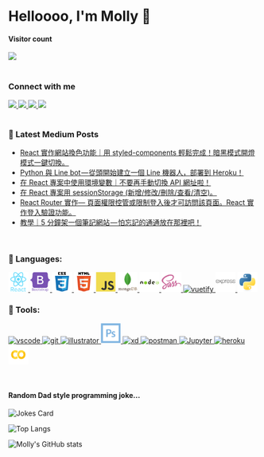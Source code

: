# Helloooo, I'm Molly 👋

<!-- - 🔭 🌱 👯 📫 ⚡-->

<div > 
  <h4>Visitor count</h4>
  <img src="https://profile-counter.glitch.me/momolly1024/count.svg" />
</div>

<br>


### Connect with me

<div > 
 
  <a href="https://molly1024.medium.com/" target="_blank">
      <img src="https://img.shields.io/badge/medium-%2312100E.svg?&style=for-the-badge&logo=medium&logoColor=white" />
  </a>
    
  <a href="mailto:momolly1024@gmail.com">
      <img src="https://img.shields.io/badge/-mail-red?style=for-the-badge&logo=gmail&logoColor=white"/>
  </a>

  <a href="https://reurl.cc/ogLrDl" target="_blank">
      <img src="https://img.shields.io/badge/-resume-green?style=for-the-badge&logo=gitlab&logoColor=white"/>
  </a>
  
  <a href="https://momolly1024.github.io/momolly1024/" target="_blank">
      <img src="https://img.shields.io/badge/My%20Website-blue?style=for-the-badge"/>
  </a>

</div>

<br>

<div> 
 <h3 >📝 Latest Medium Posts</h3>

<!-- BLOG-POST-LIST:START -->
- [React 實作網站換色功能｜用 styled-components 輕鬆完成！暗黑模式開燈模式一鍵切換。](https://molly1024.medium.com/react-%E5%AF%A6%E4%BD%9C%E7%B6%B2%E7%AB%99%E6%8F%9B%E8%89%B2%E5%8A%9F%E8%83%BD-%E7%94%A8-styled-components-%E8%BC%95%E9%AC%86%E5%AE%8C%E6%88%90-%E6%9A%97%E9%BB%91%E6%A8%A1%E5%BC%8F%E9%96%8B%E7%87%88%E6%A8%A1%E5%BC%8F%E4%B8%80%E9%8D%B5%E5%88%87%E6%8F%9B-a26301ec5425?source=rss-a56684c76423------2)
- [Python 與 Line bot — 從頭開始建立一個 Line 機器人，部署到 Heroku！](https://molly1024.medium.com/python-%E8%88%87-line-bot-%E5%BE%9E%E9%A0%AD%E9%96%8B%E5%A7%8B%E5%BB%BA%E7%AB%8B%E4%B8%80%E5%80%8B-line-%E6%A9%9F%E5%99%A8%E4%BA%BA-%E9%83%A8%E7%BD%B2%E5%88%B0-heroku-51512b04cb7b?source=rss-a56684c76423------2)
- [在 React 專案中使用環境變數｜不要再手動切換 API 網址啦！](https://molly1024.medium.com/%E5%9C%A8-react-%E5%B0%88%E6%A1%88%E4%B8%AD%E4%BD%BF%E7%94%A8%E7%92%B0%E5%A2%83%E8%AE%8A%E6%95%B8-%E4%B8%8D%E8%A6%81%E5%86%8D%E6%89%8B%E5%8B%95%E5%88%87%E6%8F%9B-api-%E7%B6%B2%E5%9D%80%E5%95%A6-611193e2f64?source=rss-a56684c76423------2)
- [在 React 專案用 sessionStorage &lpar;新增/修改/刪除/查看/清空&rpar;。](https://molly1024.medium.com/%E5%9C%A8-react-%E5%B0%88%E6%A1%88%E7%94%A8-sessionstorage-%E6%96%B0%E5%A2%9E-%E4%BF%AE%E6%94%B9-%E5%88%AA%E9%99%A4-%E6%9F%A5%E7%9C%8B-%E6%B8%85%E7%A9%BA-7279aaf4185c?source=rss-a56684c76423------2)
- [React Router 實作— 頁面權限控管或限制登入後才可訪問該頁面。React 實作登入驗證功能。](https://molly1024.medium.com/react-router-%E5%AF%A6%E4%BD%9C-%E9%A0%81%E9%9D%A2%E6%AC%8A%E9%99%90%E6%8E%A7%E7%AE%A1%E6%88%96%E9%99%90%E5%88%B6%E7%99%BB%E5%85%A5%E5%BE%8C%E6%89%8D%E5%8F%AF%E8%A8%AA%E5%95%8F%E8%A9%B2%E9%A0%81%E9%9D%A2-react-%E5%AF%A6%E4%BD%9C%E7%99%BB%E5%85%A5%E9%A9%97%E8%AD%89%E5%8A%9F%E8%83%BD-80ffea3d8cda?source=rss-a56684c76423------2)
- [教學｜5 分鐘架一個筆記網站 — 怕忘記的通通放在那裡吧！](https://molly1024.medium.com/%E6%95%99%E5%AD%B8-5-%E5%88%86%E9%90%98%E6%9E%B6%E4%B8%80%E5%80%8B%E7%AD%86%E8%A8%98%E7%B6%B2%E7%AB%99-%E6%80%95%E5%BF%98%E8%A8%98%E7%9A%84%E9%80%9A%E9%80%9A%E6%94%BE%E5%9C%A8%E9%82%A3%E8%A3%A1%E5%90%A7-e13414cadef8?source=rss-a56684c76423------2)
<!-- BLOG-POST-LIST:END -->


 

</div>
<br>
<div >

  <h3 >🔧 Languages:</h3>
  <p > 
    <a href="https://reactjs.org/" target="_blank"> 
      <img src="https://raw.githubusercontent.com/devicons/devicon/master/icons/react/react-original-wordmark.svg" alt="react" width="40" height="40"/> </a> 
    <a href="https://getbootstrap.com" target="_blank"> 
      <img src="https://raw.githubusercontent.com/devicons/devicon/master/icons/bootstrap/bootstrap-plain-wordmark.svg" alt="bootstrap" width="40" height="40"/> </a> 
    <a href="https://www.w3schools.com/css/" target="_blank"> 
      <img src="https://raw.githubusercontent.com/devicons/devicon/master/icons/css3/css3-original-wordmark.svg" alt="css3" width="40" height="40"/> </a>
    <a href="https://www.w3.org/html/" target="_blank"> 
      <img src="https://raw.githubusercontent.com/devicons/devicon/master/icons/html5/html5-original-wordmark.svg" alt="html5" width="40" height="40"/> </a>
    <a href="https://developer.mozilla.org/en-US/docs/Web/JavaScript" target="_blank"> 
      <img src="https://raw.githubusercontent.com/devicons/devicon/master/icons/javascript/javascript-original.svg" alt="javascript" width="40" height="40"/> </a> 
    <a href="https://www.mongodb.com/" target="_blank"> 
      <img src="https://raw.githubusercontent.com/devicons/devicon/master/icons/mongodb/mongodb-original-wordmark.svg" alt="mongodb" width="40" height="40"/> </a> 
    <a href="https://nodejs.org" target="_blank"> 
      <img src="https://raw.githubusercontent.com/devicons/devicon/master/icons/nodejs/nodejs-original-wordmark.svg" alt="nodejs" width="40" height="40"/> </a>
    <a href="https://sass-lang.com" target="_blank"> 
      <img src="https://raw.githubusercontent.com/devicons/devicon/master/icons/sass/sass-original.svg" alt="sass" width="40" height="40"/> </a> 
    <a href="https://vuetifyjs.com/en/" target="_blank"> 
      <img src="https://bestofjs.org/logos/vuetify.svg" alt="vuetify" width="40" height="40"/> </a> 
    <a href="https://expressjs.com" target="_blank"> 
      <img src="https://raw.githubusercontent.com/devicons/devicon/master/icons/express/express-original-wordmark.svg" 
      alt="express" width="40" height="40"/> </a> 
    <a href="https://www.python.org" target="_blank"> 
      <img src="https://raw.githubusercontent.com/devicons/devicon/master/icons/python/python-original.svg" alt="python" width="40" height="40"/> </a>    
  </p>
 
  <h3 >🧰 Tools:</h3>
    <p > 
    <a href="https://code.visualstudio.com/" target="_blank"> 
      <img src="https://upload.wikimedia.org/wikipedia/commons/9/9a/Visual_Studio_Code_1.35_icon.svg" alt="vscode" width="40" height="40"/> </a>
       <a href="https://git-scm.com/" target="_blank"> 
      <img src="https://www.vectorlogo.zone/logos/git-scm/git-scm-icon.svg" alt="git" width="40" height="40"/> </a> 
      <a href="https://www.adobe.com/in/products/illustrator.html" target="_blank">   
      <img src="https://www.vectorlogo.zone/logos/adobe_illustrator/adobe_illustrator-icon.svg" alt="illustrator" width="40" height="40"/> </a>
       <a href="https://www.photoshop.com/en" target="_blank"> 
      <img src="https://raw.githubusercontent.com/devicons/devicon/master/icons/photoshop/photoshop-line.svg" alt="photoshop" width="40" height="40"/> </a>
      <a href="https://www.adobe.com/products/xd.html" target="_blank"> 
      <img src="https://cdn.worldvectorlogo.com/logos/adobe-xd.svg" alt="xd" width="40" height="40"/> </a>
      <a href="https://postman.com" target="_blank"> 
      <img src="https://www.vectorlogo.zone/logos/getpostman/getpostman-icon.svg" alt="postman" width="40" height="40"/> </a> 
    <a href="https://jupyter.org/" target="_blank"> 
      <img src="https://upload.wikimedia.org/wikipedia/commons/3/38/Jupyter_logo.svg" alt="Jupyter" width="40" height="40"/> </a>
      <a href="https://heroku.com" target="_blank"> 
      <img src="https://www.vectorlogo.zone/logos/heroku/heroku-icon.svg"  alt="heroku" width="40" height="40"/> </a> 
    <a href="https://colab.research.google.com/" target="_blank"> 
      <img src="img/colab.svg" alt="colab" width="40" height="40"/> </a>
  </p>

  
  
 <br>
 
  <h4>Random Dad style programming joke...</h4>
  <img src="https://readme-jokes.vercel.app/api?theme=react" alt="Jokes Card" />
 <br>
  
 
![Top Langs](https://github-readme-stats.vercel.app/api/top-langs/?username=momolly1024&theme=dark&layout=compact)
  
![Molly's GitHub stats](https://github-readme-stats.vercel.app/api?username=momolly1024&count_private=true&show_icons=true&theme=dark)
<br />
<!-- [![GitHub Streak](https://github-readme-streak-stats.herokuapp.com/?user=momolly1024&theme=radical)](https://git.io/streak-stats) 
<br /> -->
</div>













 









